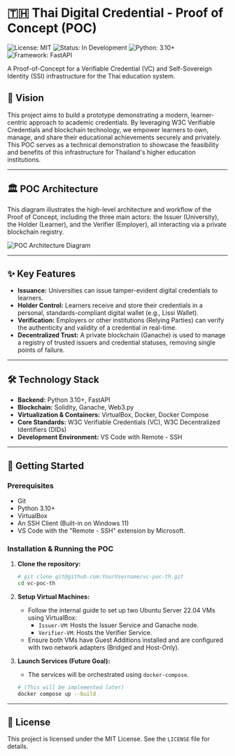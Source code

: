 # 🇹🇭 Thai Digital Credential - Proof of Concept (POC)

![License: MIT](https://img.shields.io/badge/License-MIT-blue.svg)
![Status: In Development](https://img.shields.io/badge/status-in%20development-orange.svg)
![Python: 3.10+](https://img.shields.io/badge/python-3.10+-blue.svg)
![Framework: FastAPI](https://img.shields.io/badge/Framework-FastAPI-green.svg)

A Proof-of-Concept for a Verifiable Credential (VC) and Self-Sovereign Identity (SSI) infrastructure for the Thai education system.

## 🚀 Vision

This project aims to build a prototype demonstrating a modern, learner-centric approach to academic credentials. By leveraging W3C Verifiable Credentials and blockchain technology, we empower learners to own, manage, and share their educational achievements securely and privately. This POC serves as a technical demonstration to showcase the feasibility and benefits of this infrastructure for Thailand's higher education institutions.

---

## 🏛️ POC Architecture

This diagram illustrates the high-level architecture and workflow of the Proof of Concept, including the three main actors: the Issuer (University), the Holder (Learner), and the Verifier (Employer), all interacting via a private blockchain registry.

![POC Architecture Diagram](docs/diagrams/poc_architecture.png)


---

## ✨ Key Features

-   **Issuance:** Universities can issue tamper-evident digital credentials to learners.
-   **Holder Control:** Learners receive and store their credentials in a personal, standards-compliant digital wallet (e.g., Lissi Wallet).
-   **Verification:** Employers or other institutions (Relying Parties) can verify the authenticity and validity of a credential in real-time.
-   **Decentralized Trust:** A private blockchain (Ganache) is used to manage a registry of trusted issuers and credential statuses, removing single points of failure.

---

## 🛠️ Technology Stack

-   **Backend:** Python 3.10+, FastAPI
-   **Blockchain:** Solidity, Ganache, Web3.py
-   **Virtualization & Containers:** VirtualBox, Docker, Docker Compose
-   **Core Standards:** W3C Verifiable Credentials (VC), W3C Decentralized Identifiers (DIDs)
-   **Development Environment:** VS Code with Remote - SSH

---

## 🏁 Getting Started

### Prerequisites

-   Git
-   Python 3.10+
-   VirtualBox
-   An SSH Client (Built-in on Windows 11)
-   VS Code with the "Remote - SSH" extension by Microsoft.

### Installation & Running the POC

1.  **Clone the repository:**
    ```bash
    # git clone git@github.com:YourUsername/vc-poc-th.git
    cd vc-poc-th
    ```

2.  **Setup Virtual Machines:**
    -   Follow the internal guide to set up two Ubuntu Server 22.04 VMs using VirtualBox:
        -   `Issuer-VM`: Hosts the Issuer Service and Ganache node.
        -   `Verifier-VM`: Hosts the Verifier Service.
    -   Ensure both VMs have Guest Additions installed and are configured with two network adapters (Bridged and Host-Only).

3.  **Launch Services (Future Goal):**
    -   The services will be orchestrated using `docker-compose`.
    ```bash
    # (This will be implemented later)
    docker compose up --build
    ```

---

## 📄 License

This project is licensed under the MIT License. See the `LICENSE` file for details.
